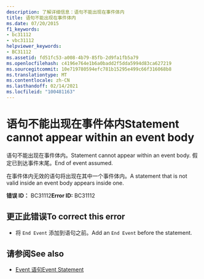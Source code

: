 ```yaml
---
description: 了解详细信息：语句不能出现在事件体内
title: 语句不能出现在事件体内
ms.date: 07/20/2015
f1_keywords:
- bc31112
- vbc31112
helpviewer_keywords:
- BC31112
ms.assetid: fd51fc53-a008-4b79-85fb-2d9fa1fb5a79
ms.openlocfilehash: c4196e764e1b6a0badd2f5dda5994d83ca627219
ms.sourcegitcommit: 10e719780594efc781b15295e499c66f316068b8
ms.translationtype: MT
ms.contentlocale: zh-CN
ms.lasthandoff: 02/14/2021
ms.locfileid: "100481163"
---
```

# <a name="statement-cannot-appear-within-an-event-body"></a><span data-ttu-id="067da-103">语句不能出现在事件体内</span><span class="sxs-lookup"><span data-stu-id="067da-103">Statement cannot appear within an event body</span></span>

<span data-ttu-id="067da-104">语句不能出现在事件体内。</span><span class="sxs-lookup"><span data-stu-id="067da-104">Statement cannot appear within an event body.</span></span> <span data-ttu-id="067da-105">假定已到达事件末尾。</span><span class="sxs-lookup"><span data-stu-id="067da-105">End of event assumed.</span></span>  
  
 <span data-ttu-id="067da-106">在事件体内无效的语句将出现在其中一个事件体内。</span><span class="sxs-lookup"><span data-stu-id="067da-106">A statement that is not valid inside an event body appears inside one.</span></span>  
  
 <span data-ttu-id="067da-107">**错误 ID：** BC31112</span><span class="sxs-lookup"><span data-stu-id="067da-107">**Error ID:** BC31112</span></span>  
  
## <a name="to-correct-this-error"></a><span data-ttu-id="067da-108">更正此错误</span><span class="sxs-lookup"><span data-stu-id="067da-108">To correct this error</span></span>  
  
- <span data-ttu-id="067da-109">将 `End Event` 添加到语句之前。</span><span class="sxs-lookup"><span data-stu-id="067da-109">Add an `End Event` before the statement.</span></span>  
  
## <a name="see-also"></a><span data-ttu-id="067da-110">请参阅</span><span class="sxs-lookup"><span data-stu-id="067da-110">See also</span></span>

- [<span data-ttu-id="067da-111">Event 语句</span><span class="sxs-lookup"><span data-stu-id="067da-111">Event Statement</span></span>](../language-reference/statements/event-statement.md)
